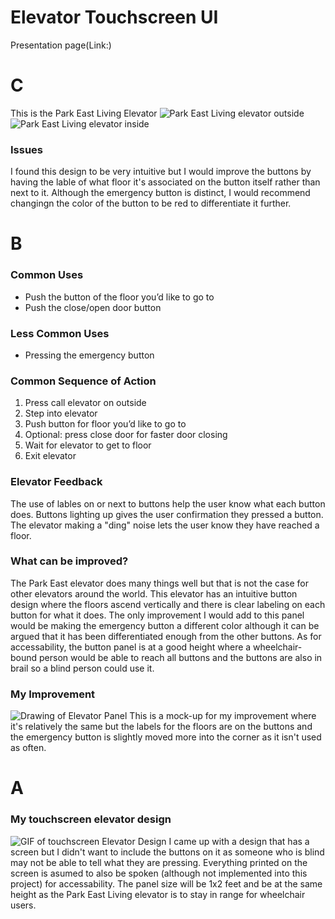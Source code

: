 # Elevator Touchscreen UI
Presentation page(Link:)

# C
This is the Park East Living Elevator
![Park East Living elevator outside](https://github.com/ssteg25/p1.Sheila.Stegman/blob/main/PELpanelOutside.png?raw=true)
![Park East Living elevator inside](https://github.com/ssteg25/p1.Sheila.Stegman/blob/main/PELpanelInside.png?raw=true)

### Issues
I found this design to be very intuitive but I would improve the buttons by having the lable of what floor it's associated on the button itself rather than next to it. Although the emergency button is distinct, I would recommend changingn the color of the button to be red to differentiate it further.

# B
### Common Uses
- Push the button of the floor you’d like to go to
- Push the close/open door button

### Less Common Uses
- Pressing the emergency button

### Common Sequence of Action
1. Press call elevator on outside
2. Step into elevator
3. Push button for floor you’d like to go to
4. Optional: press close door for faster door closing
5. Wait for elevator to get to floor
6. Exit elevator

### Elevator Feedback
The use of lables on or next to buttons help the user know what each button does. Buttons lighting up gives the user confirmation they pressed a button. The elevator making a "ding" noise lets the user know they have reached a floor.

### What can be improved?
The Park East elevator does many things well but that is not the case for other elevators around the world. This elevator has an intuitive button design where the floors ascend vertically and there is clear labeling on each button for what it does. The only improvement I would add to this panel would be making the emergency button a different color although it can be argued that it has been differentiated enough from the other buttons. As for accessability, the button panel is at a good height where a wheelchair-bound person would be able to reach all buttons and the buttons are also in brail so a blind person could use it.

### My Improvement
![Drawing of Elevator Panel](https://github.com/ssteg25/p1.Sheila.Stegman/blob/main/MockUpElevator.png?raw=true)
This is a mock-up for my improvement where it's relatively the same but the labels for the floors are on the buttons and the emergency button is slightly moved more into the corner as it isn't used as often.

# A
### My touchscreen elevator design
![GIF of touchscreen Elevator Design](https://github.com/ssteg25/p1.Sheila.Stegman/blob/main/ezgif.com-gif-maker%20(1).gif?raw=true)
I came up with a design that has a screen but I didn't want to include the buttons on it as someone who is blind may not be able to tell what they are pressing. Everything printed on the screen is asumed to also be spoken (although not implemented into this project) for accessability. The panel size will be 1x2 feet and be at the same height as the Park East Living elevator is to stay in range for wheelchair users.
